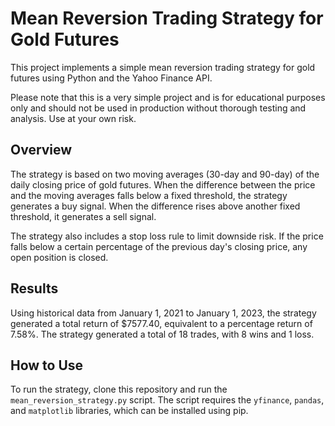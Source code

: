 # Mean Reversion Trading Strategy for Gold Futures

This project implements a simple mean reversion trading strategy for gold futures using Python and the Yahoo Finance API.

Please note that this is a very simple project and is for educational purposes only and should not be used in production without thorough testing and analysis. Use at your own risk.

## Overview

The strategy is based on two moving averages (30-day and 90-day) of the daily closing price of gold futures. When the difference between the price and the moving averages falls below a fixed threshold, the strategy generates a buy signal. When the difference rises above another fixed threshold, it generates a sell signal.

The strategy also includes a stop loss rule to limit downside risk. If the price falls below a certain percentage of the previous day's closing price, any open position is closed.

## Results

Using historical data from January 1, 2021 to January 1, 2023, the strategy generated a total return of $7577.40, equivalent to a percentage return of 7.58%. The strategy generated a total of 18 trades, with 8 wins and 1 loss.

## How to Use

To run the strategy, clone this repository and run the `mean_reversion_strategy.py` script. The script requires the `yfinance`, `pandas`, and `matplotlib` libraries, which can be installed using pip.

